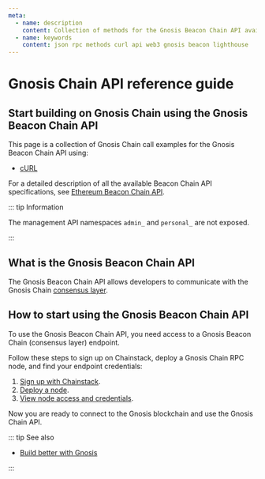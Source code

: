 ```yaml
---
meta:
  - name: description
    content: Collection of methods for the Gnosis Beacon Chain API available with examples in cURL.
  - name: keywords
    content: json rpc methods curl api web3 gnosis beacon lighthouse
---
```


# Gnosis Chain API reference guide

## Start building on Gnosis Chain using the Gnosis Beacon Chain API

This page is a collection of Gnosis Chain call examples for the Gnosis Beacon Chain API using:

* [cURL](https://curl.se/)

For a detailed description of all the available Beacon Chain API specifications, see [Ethereum Beacon Chain API](https://ethereum.github.io/beacon-APIs/).

::: tip Information

  The management API namespaces `admin_` and `personal_` are not exposed.

:::

## What is the Gnosis Beacon Chain API

The Gnosis Beacon Chain API allows developers to communicate with the Gnosis Chain [consensus layer](https://beacon.gnosischain.com/).

## How to start using the Gnosis Beacon Chain API

To use the Gnosis Beacon Chain API, you need access to a Gnosis Beacon Chain (consensus layer) endpoint.

Follow these steps to sign up on Chainstack, deploy a Gnosis Chain RPC node, and find your endpoint credentials:

1. <a href="https://console.chainstack.com/user/account/create" target="_blank">Sign up with Chainstack</a>.
1. [Deploy a node](/platform/join-a-public-network#join-an-ethereum-network).
1. [View node access and credentials](/platform/view-node-access-and-credentials).

Now you are ready to connect to the Gnosis blockchain and use the Gnosis Chain API.

::: tip See also

* <a href="https://chainstack.com/build-better-with-gnosis/" target="_blank">Build better with Gnosis</a>

:::
